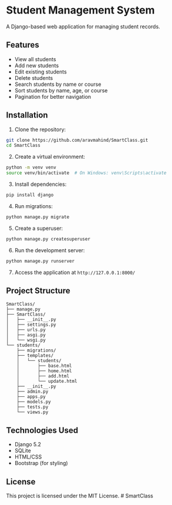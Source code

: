 # Student Management System

A Django-based web application for managing student records.

## Features

- View all students
- Add new students
- Edit existing students
- Delete students
- Search students by name or course
- Sort students by name, age, or course
- Pagination for better navigation

## Installation

1. Clone the repository:
```bash
git clone https://github.com/aravmahind/SmartClass.git
cd SmartClass
```

2. Create a virtual environment:
```bash
python -m venv venv
source venv/bin/activate  # On Windows: venv\Scripts\activate
```

3. Install dependencies:
```bash
pip install django
```

4. Run migrations:
```bash
python manage.py migrate
```

5. Create a superuser:
```bash
python manage.py createsuperuser
```

6. Run the development server:
```bash
python manage.py runserver
```

7. Access the application at `http://127.0.0.1:8000/`

## Project Structure

```
SmartClass/
├── manage.py
├── SmartClass/
│   ├── __init__.py
│   ├── settings.py
│   ├── urls.py
│   ├── asgi.py
│   └── wsgi.py
└── students/
    ├── migrations/
    ├── templates/
    │   └── students/
    │       ├── base.html
    │       ├── home.html
    │       ├── add.html
    │       └── update.html
    ├── __init__.py
    ├── admin.py
    ├── apps.py
    ├── models.py
    ├── tests.py
    └── views.py
```

## Technologies Used

- Django 5.2
- SQLite
- HTML/CSS
- Bootstrap (for styling)

## License

This project is licensed under the MIT License. #   S m a r t C l a s s  
 